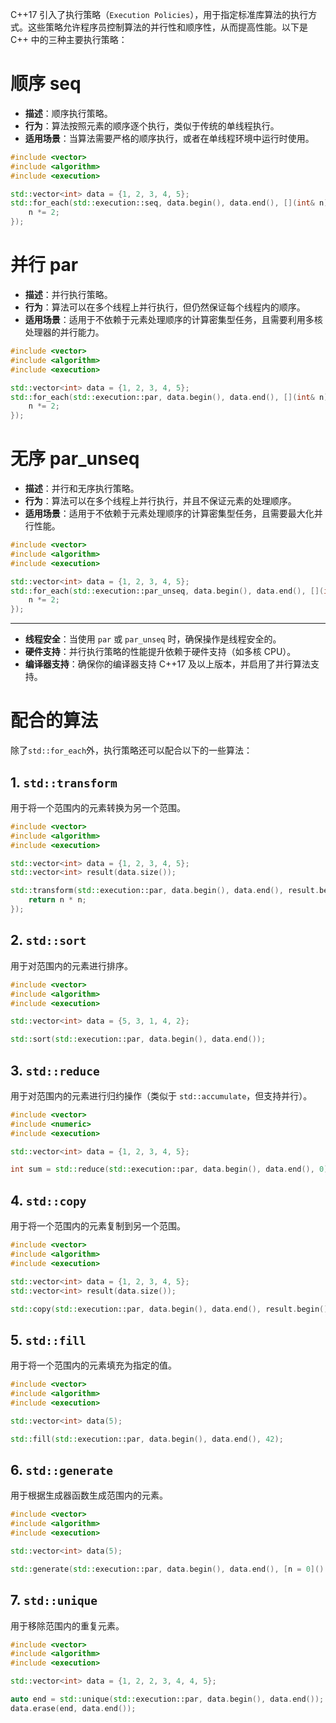 

C++17 引入了执行策略（`Execution Policies`），用于指定标准库算法的执行方式。这些策略允许程序员控制算法的并行性和顺序性，从而提高性能。以下是 C++ 中的三种主要执行策略：

# 顺序 seq

- **描述**：顺序执行策略。
- **行为**：算法按照元素的顺序逐个执行，类似于传统的单线程执行。
- **适用场景**：当算法需要严格的顺序执行，或者在单线程环境中运行时使用。

```cpp
#include <vector>
#include <algorithm>
#include <execution>

std::vector<int> data = {1, 2, 3, 4, 5};
std::for_each(std::execution::seq, data.begin(), data.end(), [](int& n) {
    n *= 2;
});
```

# 并行 par

- **描述**：并行执行策略。
- **行为**：算法可以在多个线程上并行执行，但仍然保证每个线程内的顺序。
- **适用场景**：适用于不依赖于元素处理顺序的计算密集型任务，且需要利用多核处理器的并行能力。

```cpp
#include <vector>
#include <algorithm>
#include <execution>

std::vector<int> data = {1, 2, 3, 4, 5};
std::for_each(std::execution::par, data.begin(), data.end(), [](int& n) {
    n *= 2;
});
```

# 无序 par_unseq

- **描述**：并行和无序执行策略。
- **行为**：算法可以在多个线程上并行执行，并且不保证元素的处理顺序。
- **适用场景**：适用于不依赖于元素处理顺序的计算密集型任务，且需要最大化并行性能。

```cpp
#include <vector>
#include <algorithm>
#include <execution>

std::vector<int> data = {1, 2, 3, 4, 5};
std::for_each(std::execution::par_unseq, data.begin(), data.end(), [](int& n) {
    n *= 2;
});
```

---

- **线程安全**：当使用 `par` 或 `par_unseq` 时，确保操作是线程安全的。
- **硬件支持**：并行执行策略的性能提升依赖于硬件支持（如多核 CPU）。
- **编译器支持**：确保你的编译器支持 C++17 及以上版本，并启用了并行算法支持。

# 配合的算法

除了`std::for_each`外，执行策略还可以配合以下的一些算法：

## 1. `std::transform`

用于将一个范围内的元素转换为另一个范围。

```cpp
#include <vector>
#include <algorithm>
#include <execution>

std::vector<int> data = {1, 2, 3, 4, 5};
std::vector<int> result(data.size());

std::transform(std::execution::par, data.begin(), data.end(), result.begin(), [](int n) {
    return n * n;
});
```

## 2. `std::sort`

用于对范围内的元素进行排序。

```cpp
#include <vector>
#include <algorithm>
#include <execution>

std::vector<int> data = {5, 3, 1, 4, 2};

std::sort(std::execution::par, data.begin(), data.end());
```

## 3. `std::reduce`

用于对范围内的元素进行归约操作（类似于 `std::accumulate`，但支持并行）。

```cpp
#include <vector>
#include <numeric>
#include <execution>

std::vector<int> data = {1, 2, 3, 4, 5};

int sum = std::reduce(std::execution::par, data.begin(), data.end(), 0);
```

## 4. `std::copy`

用于将一个范围内的元素复制到另一个范围。

```cpp
#include <vector>
#include <algorithm>
#include <execution>

std::vector<int> data = {1, 2, 3, 4, 5};
std::vector<int> result(data.size());

std::copy(std::execution::par, data.begin(), data.end(), result.begin());
```

## 5. `std::fill`

用于将一个范围内的元素填充为指定的值。

```cpp
#include <vector>
#include <algorithm>
#include <execution>

std::vector<int> data(5);

std::fill(std::execution::par, data.begin(), data.end(), 42);
```

## 6. `std::generate`

用于根据生成器函数生成范围内的元素。

```cpp
#include <vector>
#include <algorithm>
#include <execution>

std::vector<int> data(5);

std::generate(std::execution::par, data.begin(), data.end(), [n = 0]() mutable { return n++; });
```

## 7. `std::unique`

用于移除范围内的重复元素。

```cpp
#include <vector>
#include <algorithm>
#include <execution>

std::vector<int> data = {1, 2, 2, 3, 4, 4, 5};

auto end = std::unique(std::execution::par, data.begin(), data.end());
data.erase(end, data.end());
```
